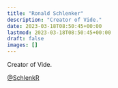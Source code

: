 ```yaml
---
title: "Ronald Schlenker"
description: "Creator of Vide."
date: 2023-03-18T08:50:45+00:00
lastmod: 2023-03-18T08:50:45+00:00
draft: false
images: []
---
```


Creator of Vide.

[@SchlenkR](https://twitter.com/schlenkr)

